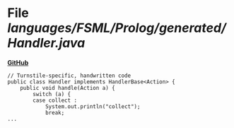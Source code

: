 # File _languages/FSML/Prolog/generated/Handler.java_
**[GitHub](https://github.com/softlang/yas/blob/master/languages/FSML/Prolog/generated/Handler.java)**
```
// Turnstile-specific, handwritten code 
public class Handler implements HandlerBase<Action> {
    public void handle(Action a) {
        switch (a) {
        case collect : 
            System.out.println("collect");
            break;
...
```
